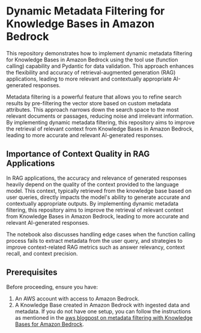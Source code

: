 # Dynamic Metadata Filtering for Knowledge Bases in Amazon Bedrock

This repository demonstrates how to implement dynamic metadata filtering for Knowledge Bases in Amazon Bedrock using the tool use (function calling) capability and Pydantic for data validation. This approach enhances the flexibility and accuracy of retrieval-augmented generation (RAG) applications, leading to more relevant and contextually appropriate AI-generated responses.

Metadata filtering is a powerful feature that allows you to refine search results by pre-filtering the vector store based on custom metadata attributes. This approach narrows down the search space to the most relevant documents or passages, reducing noise and irrelevant information. By implementing dynamic metadata filtering, this repository aims to improve the retrieval of relevant context from Knowledge Bases in Amazon Bedrock, leading to more accurate and relevant AI-generated responses.

## Importance of Context Quality in RAG Applications
In RAG applications, the accuracy and relevance of generated responses heavily depend on the quality of the context provided to the language model. This context, typically retrieved from the knowledge base based on user queries, directly impacts the model's ability to generate accurate and contextually appropriate outputs. By implementing dynamic metadata filtering, this repository aims to improve the retrieval of relevant context from Knowledge Bases in Amazon Bedrock, leading to more accurate and relevant AI-generated responses.

The notebook also discusses handling edge cases when the function calling process fails to extract metadata from the user query, and strategies to improve context-related RAG metrics such as answer relevancy, context recall, and context precision.

## Prerequisites

Before proceeding, ensure you have:

1. An AWS account with access to Amazon Bedrock.
2. A Knowledge Base created in Amazon Bedrock with ingested data and metadata. If you do not have one setup, you can follow the instructions as mentioned in the [aws blogpost on metadata filtering with Knowledge Bases for Amazon Bedrock](https://aws.amazon.com/blogs/machine-learning/knowledge-bases-for-amazon-bedrock-now-supports-metadata-filtering-to-improve-retrieval-accuracy/).


